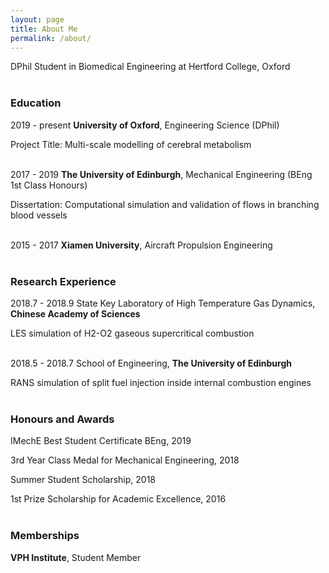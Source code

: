 ```yaml
---
layout: page
title: About Me
permalink: /about/
---
```



DPhil Student in Biomedical Engineering at Hertford College, Oxford<br/><br/> 


### Education

2019 - present   **University of Oxford**, Engineering Science (DPhil)

Project Title: Multi-scale modelling of cerebral metabolism<br/><br/> 

2017 - 2019   **The University of Edinburgh**, Mechanical Engineering (BEng 1st Class Honours)

Dissertation: Computational simulation and validation of flows in branching blood vessels<br/><br/> 

2015 - 2017   **Xiamen University**, Aircraft Propulsion Engineering
<br/><br/> 

### Research Experience

2018.7 - 2018.9   State Key Laboratory of High Temperature Gas Dynamics, **Chinese Academy of Sciences**

LES simulation of H2-O2 gaseous supercritical combustion
<br/><br/> 

2018.5 - 2018.7   School of Engineering, **The University of Edinburgh**

RANS simulation of split fuel injection inside internal combustion engines
<br/><br/> 

### Honours and Awards

IMechE Best Student Certificate BEng, 2019

3rd Year Class Medal for Mechanical Engineering, 2018

Summer Student Scholarship, 2018

1st Prize Scholarship for Academic Excellence, 2016
<br/><br/> 

### Memberships

**VPH Institute**, Student Member
